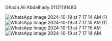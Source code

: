 Ghada Ali Abdelhady
01121191480

![WhatsApp Image 2024-10-19 at 7 17 14 AM (1)](https://github.com/user-attachments/assets/821b46d4-7e1f-4d4a-9c5e-2913f0e47862)
![WhatsApp Image 2024-10-19 at 7 17 15 AM (1)](https://github.com/user-attachments/assets/3f79ee28-c7d8-4925-bf39-7473e74c5816)
![WhatsApp Image 2024-10-19 at 7 17 15 AM](https://github.com/user-attachments/assets/fc385209-381e-4438-8f16-ad0f4b33f7f5)
![WhatsApp Image 2024-10-19 at 7 17 14 AM](https://github.com/user-attachments/assets/fc992e13-1cb5-435e-bc10-a6e42db1a8c0)
